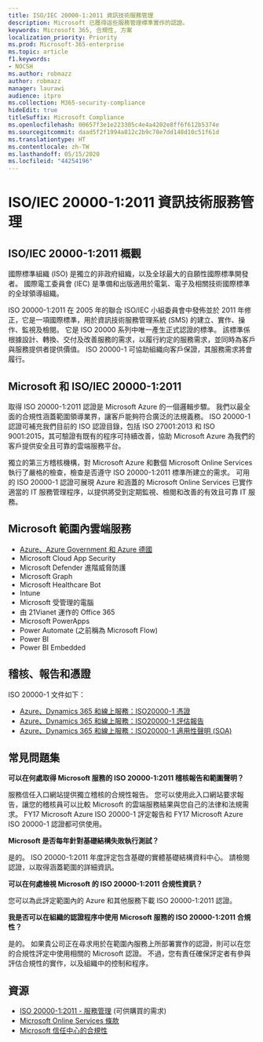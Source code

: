 ```yaml
---
title: ISO/IEC 20000-1:2011 資訊技術服務管理
description: Microsoft 已獲得這些服務管理標準實作的認證。
keywords: Microsoft 365, 合規性, 方案
localization_priority: Priority
ms.prod: Microsoft-365-enterprise
ms.topic: article
f1.keywords:
- NOCSH
ms.author: robmazz
author: robmazz
manager: laurawi
audience: itpro
ms.collection: M365-security-compliance
hideEdit: true
titleSuffix: Microsoft Compliance
ms.openlocfilehash: 00657f3e1e223305c4e4a4202e8ff6f612b5374e
ms.sourcegitcommit: daad5f2f1994a812c2b9c78e7dd148d10c51f61d
ms.translationtype: HT
ms.contentlocale: zh-TW
ms.lasthandoff: 05/15/2020
ms.locfileid: "44254196"
---
```

# <a name="isoiec-20000-12011-information-technology-service-management"></a>ISO/IEC 20000-1:2011 資訊技術服務管理

## <a name="isoiec-20000-12011-overview"></a>ISO/IEC 20000-1:2011 概觀

國際標準組織 (ISO) 是獨立的非政府組織，以及全球最大的自願性國際標準開發者。 國際電工委員會 (IEC) 是準備和出版適用於電氣、電子及相關技術國際標準的全球領導組織。  
  
ISO 20000-1:2011 在 2005 年的聯合 ISO/IEC 小組委員會中發佈並於 2011 年修正，它是一項國際標準，用於資訊技術服務管理系統 (SMS) 的建立、實作、操作、監視及檢閱。 它是 ISO 20000 系列中唯一產生正式認證的標準。 該標準係根據設計、轉換、交付及改善服務的需求，以履行約定的服務需求，並同時為客戶與服務提供者提供價值。 ISO 20000-1 可協助組織向客戶保證，其服務需求將會履行。

## <a name="microsoft-and-isoiec-20000-12011"></a>Microsoft 和 ISO/IEC 20000-1:2011

取得 ISO 20000-1:2011 認證是 Microsoft Azure 的一個邏輯步驟。 我們以最全面的合規性涵蓋範圍領導業界，讓客戶能夠符合廣泛的法規義務。 ISO 20000-1 認證可補充我們目前的 ISO 認證目錄，包括 ISO 27001:2013 和 ISO 9001:2015，其可驗證有既有的程序可持續改善，協助 Microsoft Azure 為我們的客戶提供安全且可靠的雲端服務平台。  
  
獨立的第三方稽核機構，對 Microsoft Azure 和數個 Microsoft Online Services 執行了嚴格的檢查，檢查是否遵守 ISO 20000-1:2011 標準所建立的需求。 可用的 ISO 20000-1 認證可展現 Azure 和涵蓋的 Microsoft Online Services 已實作適當的 IT 服務管理程序，以提供將受到定期監視、檢閱和改善的有效且可靠 IT 服務。

## <a name="microsoft-in-scope-cloud-services"></a>Microsoft 範圍內雲端服務

- [Azure、Azure Government 和 Azure 德國](https://aka.ms/AzureCompliance)
- Microsoft Cloud App Security
- Microsoft Defender 進階威脅防護
- Microsoft Graph
- Microsoft Healthcare Bot
- Intune
- Microsoft 受管理的電腦
- 由 21Vianet 運作的 Office 365
- Microsoft PowerApps
- Power Automate (之前稱為 Microsoft Flow)
- Power BI
- Power BI Embedded

## <a name="audits-reports-and-certificates"></a>稽核、報告和憑證

ISO 20000-1 文件如下：

- [Azure、Dynamics 365 和線上服務：ISO20000-1 憑證](https://aka.ms/azureiso200001cert)
- [Azure、Dynamics 365 和線上服務：ISO20000-1 評估報告](https://aka.ms/azureiso200001report)
- [Azure、Dynamics 365 和線上服務：ISO20000-1 適用性聲明 (SOA)](https://aka.ms/azureiso200001soa)

## <a name="frequently-asked-questions"></a>常見問題集

**可以在何處取得 Microsoft 服務的 ISO 20000-1:2011 稽核報告和範圍聲明？**

服務信任入口網站提供獨立稽核的合規性報告。 您可以使用此入口網站要求報告，讓您的稽核員可以比較 Microsoft 的雲端服務結果與您自己的法律和法規需求。 FY17 Microsoft Azure ISO 20000-1 評定報告和 FY17 Microsoft Azure ISO 20000-1 認證都可供使用。

**Microsoft 是否每年針對基礎結構失敗執行測試？**

是的。 ISO 20000-1:2011 年度評定包含基礎的實體基礎結構資料中心。 請檢閱認證，以取得涵蓋範圍的詳細資訊。

**可以在何處檢視 Microsoft 的 ISO 20000-1:2011 合規性資訊？**

您可以為此評定範圍內的 Azure 和其他服務下載 ISO 20000-1:2011 認證。

**我是否可以在組織的認證程序中使用 Microsoft 服務的 ISO 20000-1:2011 合規性？**

是的。 如果貴公司正在尋求用於在範圍內服務上所部署實作的認證，則可以在您的合規性評定中使用相關的 Microsoft 認證。 不過，您有責任確保評定者有參與評估合規性的實作，以及組織中的控制和程序。

## <a name="resources"></a>資源

- [ISO 20000-1:2011 - 服務管理](https://www.iso.org/standard/51986.html) (可供購買的需求)
- [Microsoft Online Services 條款](https://aka.ms/Online-Services-Terms)
- [Microsoft 信任中心的合規性](https://www.microsoft.com/trust-center/compliance/compliance-overview)
